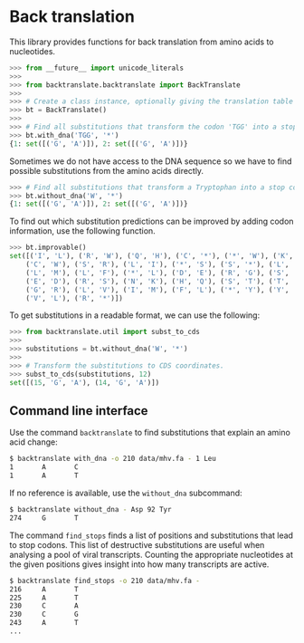 # Back translation
This library provides functions for back translation from amino acids to
nucleotides.

```python
>>> from __future__ import unicode_literals
>>>
>>> from backtranslate.backtranslate import BackTranslate
>>>
>>> # Create a class instance, optionally giving the translation table id.
>>> bt = BackTranslate()
>>>
>>> # Find all substitutions that transform the codon 'TGG' into a stop codon.
>>> bt.with_dna('TGG', '*')
{1: set([('G', 'A')]), 2: set([('G', 'A')])}
```

Sometimes we do not have access to the DNA sequence so we have to find
possible substitutions from the amino acids directly.

```python
>>> # Find all substitutions that transform a Tryptophan into a stop codon.
>>> bt.without_dna('W', '*')
{1: set([('G', 'A')]), 2: set([('G', 'A')])}
```

To find out which substitution predictions can be improved by adding codon
information, use the following function.

```python
>>> bt.improvable()
set([('I', 'L'), ('R', 'W'), ('Q', 'H'), ('C', '*'), ('*', 'W'), ('K', 'N'),
    ('C', 'W'), ('S', 'R'), ('L', 'I'), ('*', 'S'), ('S', '*'), ('L', '*'),
    ('L', 'M'), ('L', 'F'), ('*', 'L'), ('D', 'E'), ('R', 'G'), ('S', 'C'),
    ('E', 'D'), ('R', 'S'), ('N', 'K'), ('H', 'Q'), ('S', 'T'), ('T', 'S'),
    ('G', 'R'), ('L', 'V'), ('I', 'M'), ('F', 'L'), ('*', 'Y'), ('Y', '*'),
    ('V', 'L'), ('R', '*')])
```

To get substitutions in a readable format, we can use the following:

```python
>>> from backtranslate.util import subst_to_cds
>>>
>>> substitutions = bt.without_dna('W', '*')
>>>
>>> # Transform the substitutions to CDS coordinates.
>>> subst_to_cds(substitutions, 12)
set([(15, 'G', 'A'), (14, 'G', 'A')])
```

## Command line interface
Use the command `backtranslate` to find substitutions that explain an amino
acid change:

```bash
$ backtranslate with_dna -o 210 data/mhv.fa - 1 Leu
1       A       C
1       A       T
```

If no reference is available, use the `without_dna` subcommand:

```bash
$ backtranslate without_dna - Asp 92 Tyr
274     G       T
```

The command `find_stops` finds a list of positions and substitutions that lead
to stop codons. This list of destructive substitutions are useful when
analysing a pool of viral transcripts. Counting the appropriate nucleotides at
the given positions gives insight into how many transcripts are active.

```bash
$ backtranslate find_stops -o 210 data/mhv.fa -
216     A       T
225     A       T
230     C       A
230     C       G
243     A       T
...
```
